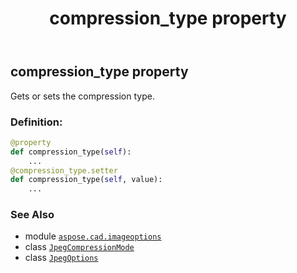 ﻿---
title: compression_type property
second_title: Aspose.CAD for Python via .NET API References
description: 
type: docs
weight: 60
url: /aspose.cad.imageoptions/jpegoptions/compression_type/
is_root: false
---

## compression_type property


Gets or sets the compression type.
### Definition:
```python
@property
def compression_type(self):
    ...
@compression_type.setter
def compression_type(self, value):
    ...
```

### See Also
* module [`aspose.cad.imageoptions`](../../)
* class [`JpegCompressionMode`](/cad/python-net/aspose.cad.fileformats.jpeg/jpegcompressionmode)
* class [`JpegOptions`](/cad/python-net/aspose.cad.imageoptions/jpegoptions)
